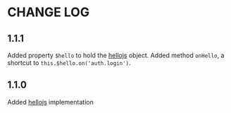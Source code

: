 # CHANGE LOG

## 1.1.1

Added property `$hello` to hold the [hellojs](https://adodson.com/hello.js) object.
Added method `onHello`, a shortcut to `this.$hello.on('auth.login')`.

## 1.1.0

Added [hellojs](https://adodson.com/hello.js) implementation